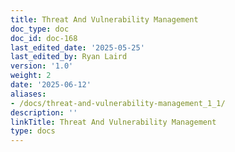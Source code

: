 ```yaml
---
title: Threat And Vulnerability Management
doc_type: doc
doc_id: doc-168
last_edited_date: '2025-05-25'
last_edited_by: Ryan Laird
version: '1.0'
weight: 2
date: '2025-06-12'
aliases:
- /docs/threat-and-vulnerability-management_1_1/
description: ''
linkTitle: Threat And Vulnerability Management
type: docs
---
```


<!-- Unsupported block type: unsupported -->

